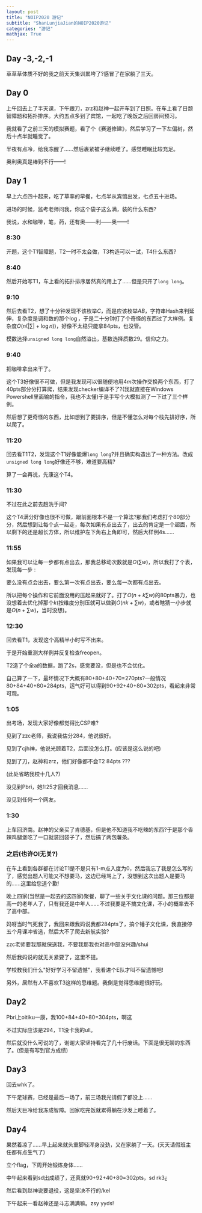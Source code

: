 ```yaml
---
layout: post
title: "NOIP2020 游记"
subtitle: "ShanLunjiaJian的NOIP2020游记"
categories: "游记"
mathjax: True
---
```


## Day -3,-2,-1

草草草体质不好的我之前天天集训累垮了?感冒了在家躺了三天。

## Day 0

上午回去上了半天课，下午跟刀，zrz和赵神一起开车到了日照。在车上看了日颓智障题和拓扑排序。大约五点多到了宾馆，一起吃了晚饭之后回房间预习。

我就看了之前三天的模拟赛题，看了个《赛道修建》，然后学习了一下左偏树，然后十点半就睡觉了。

半夜有点冷，给我冻醒了......然后裹紧被子继续睡了。感觉睡眠比较充足。

奥利奥真是棒到不行——!

## Day 1

早上六点四十起来，吃了草率的早餐，七点半从宾馆出发，七点五十进场。

进场的时候，监考老师问我，你这个袋子这么满，装的什么东西?

我说，水和咖啡，笔，药，还有奥——利——奥——!

### 8:30

开题，这个T1智障题，T2一时不太会做，T3构造可以一试，T4什么东西?

### 8:40

然后开始写T1，车上看的拓扑排序居然真的用上了......但是只开了`long long`。

### 9:10

然后去看T2，想了十分钟发现不该枚举$C$，而是应该枚举$AB$，字符串Hash来判延伸，复杂度是调和数的那个$\log$，于是二十分钟打了个奇怪的东西过了大样例。复杂度$O(n(|\sum|+\log n))$，好像不太稳只能拿84pts，也没管。

模数选择`unsigned long long`自然溢出，基数选择质数$29$。信仰之力。

### 9:40

把咖啡拿出来干了。

这个T3好像很不可做，但是我发现可以很随便地用$4m$次操作交换两个东西，打了40pts部分分打算爬，结果发现checker编译不了?(我就直接在Windows Powershell里面输的指令，我也不太懂)于是手写个大模拟测了一下过了三个样例。

然后想了更奇怪的东西，比如想到了要排序，但是不懂怎么对每个栈先排好序，所以爬了。

### 11:20

回去看T1T2，发现这个T1好像能爆`long long`?并且确实构造出了一种方法。改成`unsigned long long`好像还不够，难道要高精?

算了一会再说，先康这个T4。

### 11:30

不过在此之前去趟洗手间?

这个T4满分好像也很不可做，跟前面根本不是一个算法?那我们考虑打个80部分分，然后想到让每个点一起走，每次如果有点出去了，出去的肯定是一个超面，所以剩下的还是超长方体，所以维护左下角右上角即可，然后大样例4s......

### 11:55

如果我可以让每一步都有点出去，那我总移动次数就是$O(\sum w)$，所以我打了个表，发现每一步 : 

要么没有点会出去，要么第一次有点出去，要么每一次都有点出去。

所以把每个操作和它前面没用的压起来就好了。打了$O(n+k\sum w)$的80pts暴力，也没想着去优化掉那个$k$(按维度分别压就可以做到$O(nk+\sum w)$，或者瞎猜一小步就是$O(n+\sum w)$，当时没想)。

### 12:30

回去看T1，发现这个高精半小时写不出来。

于是开始重测大样例并反复检查freopen。

T2造了个全a的数据，跑了2s，感觉要没，但是也不会优化。

自己算了一下，最坏情况下大概有80+80+40+70=270pts?一般情况80+84+40+80=284pts，运气好可以得到90+92+40+80=302pts，看起来非常可观。

### 1:05

出考场，发现大家好像都觉得比CSP难?

见到了zzc老师，我说我估分284，他说很好。

见到了cjh神，他说光顾着T2，后面没怎么打。(应该是这么说的吧)

见到了刀，赵神和zrz，他们好像都不会T2 84pts ???

(此处省略我校十几人?)

没见到Pbri，她1:25才回我消息......

没见到任何一个网友。

### 1:30

上车回济南。赵神的父亲买了肯德基，但是他不知道我不吃辣的东西?于是那个香辣鸡腿堡吃了一口就装回袋子了，然后搞了两包薯条。

### 之后(也许OI无关?)

在车上看到各群都在讨论T1是不是只有1-m点入度为0，然后我忘了我是怎么写的了，感觉出题人可能又不想要马，这边已经骂上了，没想到这次出题人是要马的......这里给您道个歉!

晚上四家(当然是一起去的这四家)聚餐，聊了一些关于文化课的问题。那三位都是高一的老年人了，只有我还是中年人......不过我要是不搞文化课，不小的概率去不了高中部。

妈呀当时气死我了，我回来跟我妈说我都284pts了，搞个锤子文化课，我直接停五个月课冲省选，然后大不了爬去新航实验?

zzc老师要我那就保送我，不要我那我也对高中部没兴趣/shui

然后我妈说的就无关紧要了，这里不提。

学校教我们什么"好好学习不留遗憾"，我看进个E队才叫不留遗憾吧!

另外，居然有人不喜欢T3这样的思维题。我倒是觉得思维题很好玩。

## Day2

Pbri上oitiku一康，我100+84+40+80=304pts，啊这

不过实际应该是294，T1没卡我的ull。

然后就没什么可说的了，谢谢大家坚持看完了几十行废话。下面是很无聊的东西了。(但是有写到官方成绩)

## Day3

回去whk了。

下午足球赛，已经是最后一场了，前三场我光请假了都没上......

然后天巨冷给我冻成智障。回家吃完饭就累得躺在沙发上睡着了。

## Day4

果然着凉了......早上起来就头重脚轻浑身没劲，又在家躺了一天。(天天请假班主任都有点生气了)

立个flag，下周开始锻炼身体......

中午起来看到sd出成绩了，还真就90+92+40+80=302pts，sd rk3¿

然后看到赵神说要退役，这是坚决不行的/kel

下午起来一看赵神还是斗志满满嘛。zsy yyds!

